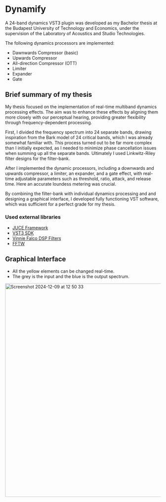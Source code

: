 # Dynamify
A 24-band dynamics VST3 plugin was developed as my Bachelor thesis at the Budapest University of Technology and Economics, under the supervision of the Laboratory of Acoustics and Studio Technologies.

The following dynamics processors are implemented:

* Dawnwards Compressor (basic)
* Upwards Compressor
* All-direction Compressor (OTT)
* Limiter
* Expander
* Gate

## Brief summary of my thesis

My thesis focused on the implementation of real-time multiband dynamics processing effects. The aim was to enhance these effects by aligning them more closely with our perceptual hearing, providing greater flexibility through frequency-dependent processing.

First, I divided the frequency spectrum into 24 separate bands, drawing inspiration from the Bark model of 24 critical bands, which I was already somewhat familiar with. This process turned out to be far more complex than I initially expected, as I needed to minimize phase cancellation issues when summing up all the separate bands. Ultimately I used Linkwitz-Riley filter designs for the filter-bank.

After I implemented the dynamic processors, including a downwards and upwards compressor, a limiter, an expander, and a gate effect, with real-time adjustable parameters such as threshold, ratio, attack, and release time. Here an accurate loundess metering was crucial.

By combining the filter-bank with individual dynamics processing and and designing a graphical interface, I developed fully functioning VST software, which was sufficient for a perfect grade for my thesis.

### Used external libraries

- [JUCE Framework](https://docs.juce.com/master/index.html)
- [VST3 SDK](https://steinbergmedia.github.io/vst3_doc/vstsdk/index.html)
- [Vinnie Falco DSP Filters](https://github.com/vinniefalco/DSPFilters)
- [FFTW](https://www.fftw.org/fftw3.pdf)




## Graphical Interface

* All the yellow elements can be changed real-time. 
* The grey is the input and the blue is the output spectrum.

<img width="688" alt="Screenshot 2024-12-09 at 12 50 33" src="https://github.com/user-attachments/assets/15c765ba-a868-41be-ab4a-2d1f13496a7d">



